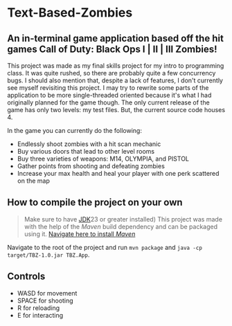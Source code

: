 # Text-Based-Zombies

## An in-terminal game application based off the hit games Call of Duty: Black Ops I | II | III Zombies!

This project was made as my final skills project for my intro to programming
class. It was quite rushed, so there are probably quite a few concurrency bugs.
I should also mention that, despite a lack of features, I don't currently see
myself revisiting this project. I may try to rewrite some parts of the
application to be more single-threaded oriented because it's what I had
originally planned for the game though. The only current release of the game has
only two levels: my test files. But, the current source code houses 4.

In the game you can currently do the following:

* Endlessly shoot zombies with a hit scan mechanic
* Buy various doors that lead to other level rooms
* Buy three varieties of weapons: M14, OLYMPIA, and PISTOL
* Gather points from shooting and defeating zombies 
* Increase your max health and heal your player with one perk scattered on the
map

## How to compile the project on your own

>Make sure to have <a
href="https://www.oracle.com/java/technologies/downloads/">JDK</a>23 or greater
installed)
This project was made with the help of the *Maven* build dependency and
can be packaged using it.
<a href="https://maven.apache.org/download.cgi">Navigate here to install *Maven*</a>

Navigate to the root of the project and run `mvn package` and `java -cp target/TBZ-1.0.jar TBZ.App`.

## Controls

* WASD for movement
* SPACE for shooting 
* R for reloading
* E for interacting
